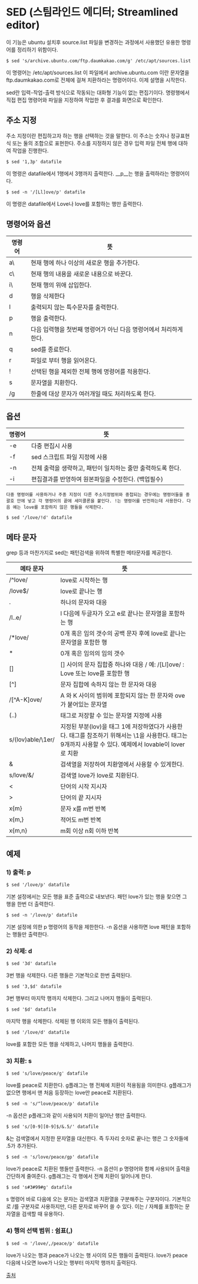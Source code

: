 # SED (스팀라인드 에디터; Streamlined editor)
이 기능은 ubuntu 설치후 source.list 파일을 변경하는 과정에서 사용했던 유용한 명령어를 정리하기 위함이다.
``` shell
$ sed 's/archive.ubuntu.com/ftp.daumkakao.com/g' /etc/apt/sources.list
```
이 명령어는 /etc/apt/sources.list 이 파일에서 archive.ubuntu.com 이란 문자열을 ftp.daumkakao.com로 전체에 걸쳐 치환하라는 명령어이다.
이제 설명을 시작한다.

sed란 입력-작업-출력 방식으로 작동되는 대화형 기능이 없는 편집기이다.
명령행에서 직접 편집 명령어와 파일을 지정하여 작업한 후 결과를 화면으로 확인한다. 

## 주소 지정
주소 지정이란 편집하고자 하는 행을 선택하는 것을 말한다. 이 주소는 숫자나 정규표현식 또는 둘의 조합으로 표현한다. 주소를 지정하지 않은 경우 입력 파일 전체 행에 대하여 작업을 진행한다.

``` shell
$ sed '1,3p' datafile
```

이 명령은 datafile에서 1행에서 3행까지 출력한다. __p__는 행을 출력하라는 명령어이다.

``` shell
$ sed -n '/[Ll]ove/p' datafile
```

이 명령은 datafile에서 Love나 love를 포함하는 행만 출력한다.

## 명령어와 옵션

명령어 | 뜻
-------|----
a\ | 현재 행에 하나 이상의 새로운 행을 추가한다.
c\ | 현재 행의 내용을 새로운 내용으로 바꾼다.
i\ | 현재 행의 위애 삽입한다.
d | 행을 삭제한다
l | 출력되지 않는 특수문자를 출력한다.
p | 행을 출력한다.
n | 다음 입력행을 첫번째 명령어가 아닌 다음 명령어에서 처리하게 한다.
q | sed를 종료한다.
r | 파일로 부터 행을 읽어온다.
! | 선택된 행을 제외한 전체 행에 명령어를 적용한다.
s | 문자열을 치환한다.
/g | 한줄에 대상 문자가 여러개일 때도 처리하도록 한다.

## 옵션

명령어 | 뜻
-------|-----
-e | 다중 편집시 사용
-f | sed 스크립트 파일 지정에 사용
-n | 전체 출력을 생략하고, 패턴이 일치하는 줄만 출력하도록 한다.
-i | 편집결과를 반영하여 원본파일을 수정한다. (백업필수)

	다중 명령어를 사용하거나 주종 지정이 다른 주소지정범위와 중첩되는 경우에는 명령어들을 중괄호 안에 넣고 각 명령어의 끝에 세미콜론을 붙인다. !는 명령어를 반전하는데 사용한다. 다음 예는 love를 포함하지 않은 행들을 삭제한다.

``` shell
$ sed '/love/!d' datafile
```

## 메타 문자
grep 등과 마찬가지로 sed는 패턴검색을 위하여 특별한 메타문자를 제공한다.

메타 문자 | 뜻
----------|-----
/^love/ | love로 시작하는 행
/love$/ | love로 끝나는 행
. | 하나의 문자와 대응
/l..e/ | l 다음에 두글자가 오고 e로 끝나는 문자열을 포함하는 행
/\*love/ | 0개 혹은 임의 갯수의 공백 문자 후에 love로 끝나는 문자열을 포함한 행
\* | 0개 혹은 임의의 임의 갯수
[] | [] 사이의 문자 집합중 하나와 대응 / 예:  /[Ll]ove/ : Love 또는 love를 포함한 행
[^] | 문자 집합에 속하지 않는 한 문자와 대응
/[^A-K]ove/ | A 와 K 사이의 범위에 포함되지 않는 한 문자와 ove가 붙어있는 문자열
(..) | 태그로 저장할 수 있는 문자열 지정에 사용
s/\(lov\)able/\1er/ | 지정된 부분(lov)을 태그 1에 저장하였다가 사용한다. 태그를 참조하기 위해서는 \1을 사용한다. 태그는 9개까지 사용할 수 있다. 예제에서 lovable이 lover로 치환
& | 검색열을 저장하여 치환열에서 사용할 수 있게한다.
s/love/&/ | 검색열 love가 love로 치환된다.
\< | 단어의 시작 지시자
\> | 단어의 끝 지시자
x\{m\} | 문자 x를 m번 반복
x\{m,\} | 적어도 m번 반복
x\{m,n\} | m회 이상 n회 이하 반복

## 예제
### 1) 출력: p
``` shell
$ sed '/love/p' datafile
```
기본 설정에서는 모든 행을 표준 출력으로 내보낸다. 패턴 love가 있는 행을 찾으면 그 행을 한번 더 출력한다.

```shell
$ sed -n '/love/p' datafile
```
기본 설정에 의한 p 명령어의 동작을 제한한다. -n 옵션을 사용하면 love 패턴을 포함하는 행들만 출력한다.

### 2) 삭제: d 
``` shell
$ sed '3d' datafile
```
3번 행을 삭제한다. 다른 행들은 기본적으로 한번 출력된다.

``` shell
$ sed '3,$d' datafile
```
3번 행부터 마지막 행까지 삭제한다. 그리고 나머지 행들이 출력된다.

``` shell
$ sed '$d' datafile
```
마지막 행을 삭제한다. 삭제된 행 이외의 모든 행들이 출력된다.

```shell
$ sed '/love/d' datafile
```
love를 포함한 모든 행을 삭제하고, 나머지 행들을 출력한다.

### 3) 치환: s
``` shell
$ sed 's/love/peace/g' datafile
```
love를 peace로 치환한다. g플래그는 행 전체에 치환이 적용됨을 의미한다. g플래그가 없으면 행에서 맨 처음 등장하는 love만 peace로 치환된다.

``` shell
$ sed -n 's/^love/peace/p' datafile
```
-n 옵션은 p플래그와 같이 사용되어 치환이 일어난 행만 출력한다.

``` shell
$ sed 's/[0-9][0-9]$/&.5/' datafile
```

&는 검색열에서 지정한 문자열을 대신한다. 즉 두자리 숫자로 끝나는 행은 그 숫자들에 .5가 추가된다.

``` shell
$ sed -n 's/love/peace/gp' datafile
```

love가 peace로 치환된 행들만 출력한다. -n 옵션이 p 명령어와 함께 사용되어 출력을 간단하게 줄여준다. g플래그는 각 행에서 전체 치환이 일어나게 한다.

``` shell
$ sed 's#3#99#g' datafile
```
s 명령어 바로 다음에 오는 문자는 검색열과 치환열을 구분해주는 구분자이다. 기본적으로 /를 구분자로 사용하지만, 다른 문자로 바꾸어 쓸 수 있다. 이는 / 자체를 포함하는 문자열을 검색할 때 유용하다.

### 4) 행의 선택 범위 : 쉼표(,)
```shell
$ sed -n '/love/,/peace/p' datafile
```
love가 나오는 행과 peace가 나오는 행 사이의 모든 행들이 출력된다. love가 peace 다음에 나오면 love가 나오는 행부터 마지막 행까지 출력된다.


[출처](https://openwiki.kr/tech/sed)
